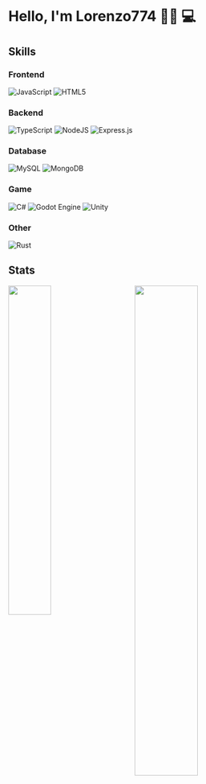 # Hello, I'm Lorenzo774 👋😄 💻

## Skills

### Frontend
![JavaScript](https://img.shields.io/badge/javascript-%23323330.svg?style=for-the-badge&logo=javascript&logoColor=%23F7DF1E)
![HTML5](https://img.shields.io/badge/html5-%23E34F26.svg?style=for-the-badge&logo=html5&logoColor=white)

### Backend
![TypeScript](https://img.shields.io/badge/typescript-%23007ACC.svg?style=for-the-badge&logo=typescript&logoColor=white)
![NodeJS](https://img.shields.io/badge/node.js-6DA55F?style=for-the-badge&logo=node.js&logoColor=white)
![Express.js](https://img.shields.io/badge/express.js-%23404d59.svg?style=for-the-badge&logo=express&logoColor=%2361DAFB)

### Database
![MySQL](https://img.shields.io/badge/mysql-%2300f.svg?style=for-the-badge&logo=mysql&logoColor=white)
![MongoDB](https://img.shields.io/badge/MongoDB-%234ea94b.svg?style=for-the-badge&logo=mongodb&logoColor=white)

### Game
![C#](https://img.shields.io/badge/c%23-%23239120.svg?style=for-the-badge&logo=c-sharp&logoColor=white)
![Godot Engine](https://img.shields.io/badge/GODOT-%23FFFFFF.svg?style=for-the-badge&logo=godot-engine)
![Unity](https://img.shields.io/badge/unity-%23000000.svg?style=for-the-badge&logo=unity&logoColor=white)

### Other
![Rust](https://img.shields.io/badge/rust-%23000000.svg?style=for-the-badge&logo=rust&logoColor=white)

## Stats
<img align="left" width="41%" src="https://github-readme-stats.vercel.app/api/top-langs/?username=lorenzo774&layout=compact" />
<img align="right" width="50%" src="https://github-readme-stats.vercel.app/api?username=lorenzo774&show_icons=true&theme=radical" />
